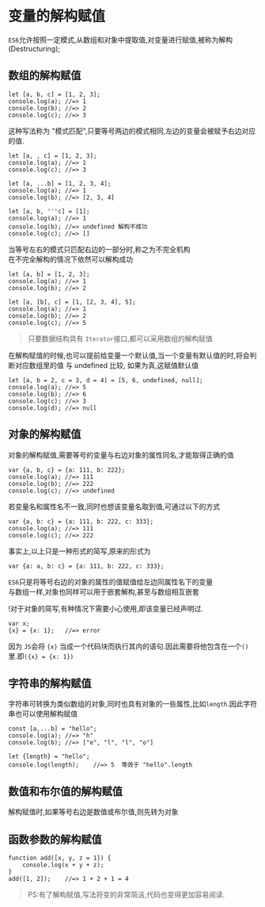 # 变量的解构赋值

`ES6`允许按照一定模式,从数组和对象中提取值,对变量进行赋值,被称为解构(Destructuring);
## 数组的解构赋值

```es6
let [a, b, c] = [1, 2, 3];
console.log(a);	//=> 1
console.log(b);	//=> 2
console.log(c);	//=> 3
```

这种写法称为 "模式匹配",只要等号两边的模式相同,左边的变量会被赋予右边对应的值.

```es6
let [a, , c] = [1, 2, 3];
console.log(a);	//=> 1
console.log(c);	//=> 3

let [a, ...b] = [1, 2, 3, 4];
console.log(a);	//=> 1
console.log(b);	//=> [2, 3, 4]

let [a, b, '''c] = [1];
console.log(a);	//=> 1
console.log(b);	//=> undefined 解构不成功
console.log(c);	//=> []
```

当等号左右的模式只匹配右边的一部分时,称之为不完全机构  
在不完全解构的情况下依然可以解构成功

```es6
let [a, b] = [1, 2, 3];
console.log(a);	//=> 1
console.log(b);	//=> 2

let [a, [b], c] = [1, [2, 3, 4], 5];
console.log(a);	//=> 1
console.log(b); //=> 2
console.log(c); //=> 5
```

> 只要数据结构具有 `Iterator`接口,都可以采用数组的解构赋值  

在解构赋值的时候,也可以提前给变量一个默认值,当一个变量有默认值的时,将会判断对应数组里的值 与 undefined 比较, 如果为真,这赋值默认值
```es6
let [a, b = 2, c = 3, d = 4] = [5, 6, undefined, null];
console.log(a);	//=> 5
console.log(b);	//=> 6
console.log(c);	//=> 3
console.log(d);	//=> null
```

## 对象的解构赋值
对象的解构赋值,需要等号的变量与右边对象的属性同名,才能取得正确的值
```es6
var {a, b, c} = {a: 111, b: 222};
console.log(a);	//=> 111
console.log(b);	//=> 222
console.log(c);	//=> undefined
```
若变量名和属性名不一致,同时也想该变量名取到值,可通过以下的方式
```es6
var {a, b: c} = {a: 111, b: 222, c: 333};
console.log(a);	//=> 111
console.log(c);	//=> 222
```
事实上,以上只是一种形式的简写,原来的形式为
```es6
var {a: a, b: c} = {a: 111, b: 222, c: 333};
```
`ES6`只是将等号右边的对象的属性的值赋值给左边同属性名下的变量  
与数组一样,对象也同样可以用于嵌套解构,甚至与数组相互嵌套

!对于对象的简写,有种情况下需要小心使用,即该变量已经声明过.
```es6
var x;
{x} = {x: 1};	//=> error
```
因为 `JS`会将 `{x}` 当成一个代码块而执行其内的语句.因此需要将他包含在一个`()`里.即`({x} = {x: 1})`

## 字符串的解构赋值
字符串可转换为类似数组的对象,同时也具有对象的一些属性,比如`length`.因此字符串也可以使用解构赋值
```es6
const [a,...b] = "hello";
console.log(a);	//=> "h"
console.log(b);	//=> ["e", "l", "l", "o"]

let {length} = "hello";
console.log(length);	//=> 5	等效于 "hello".length
```

## 数值和布尔值的解构赋值
解构赋值时,如果等号右边是数值或布尔值,则先转为对象

## 函数参数的解构赋值
```es6
function add([x, y, z = 1]) {
	console.log(x + y + z);
}
add([1, 2]);	//=> 1 + 2 + 1 = 4
```

> PS:有了解构赋值,写法将变的非常简洁,代码也变得更加容易阅读.